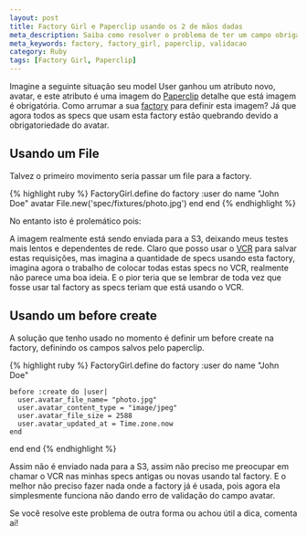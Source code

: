 ```yaml
---
layout: post
title: Factory Girl e Paperclip usando os 2 de mãos dadas
meta_description: Saiba como resolver o problema de ter um campo obrigatório do Paperclip em uma de suas factories
meta_keywords: factory, factory_girl, paperclip, validacao
category: Ruby
tags: [Factory Girl, Paperclip]
---
```


Imagine a seguinte situação seu model User ganhou um atributo novo, avatar, e este atributo é uma imagem do [Paperclip](https://github.com/thoughtbot/paperclip/) detalhe que está imagem é obrigatória. Como arrumar a sua [factory](https://github.com/thoughtbot/factory_girl/) para definir esta imagem? Já que agora todos as specs que usam esta factory estão quebrando devido a obrigatoriedade do avatar.

## Usando um File

Talvez o primeiro movimento seria passar um file para a factory.

{% highlight ruby %}
FactoryGirl.define do
  factory :user do
    name "John Doe"
    avatar File.new('spec/fixtures/photo.jpg')
  end
end
{% endhighlight %}

No entanto isto é prolemático pois:

A imagem realmente está sendo enviada para a S3, deixando meus testes mais lentos e dependentes de rede. Claro que posso usar o [VCR](https://github.com/vcr/vcr) para salvar estas requisições, mas imagina a quantidade de specs usando esta factory, imagina agora o trabalho de colocar todas estas specs no VCR, realmente não parece uma boa ideia. E o pior teria que se lembrar de toda vez que fosse usar tal factory as specs teriam que está usando o VCR.

## Usando um before create

A solução que tenho usado no momento é definir um before create na factory, definindo os campos salvos pelo paperclip.

{% highlight ruby %}
FactoryGirl.define do
  factory :user do
    name "John Doe"

    before :create do |user|
      user.avatar_file_name= "photo.jpg"
      user.avatar_content_type = "image/jpeg"
      user.avatar_file_size = 2588 
      user.avatar_updated_at = Time.zone.now
    end
  end
end
{% endhighlight %}

Assim não é enviado nada para a S3, assim não preciso me preocupar em chamar o VCR nas minhas specs antigas ou novas usando tal factory. E o melhor não preciso fazer nada onde a factory já é usada, pois agora ela simplesmente funciona não dando erro de validação do campo avatar.

Se você resolve este problema de outra forma ou achou útil a dica, comenta aí!
